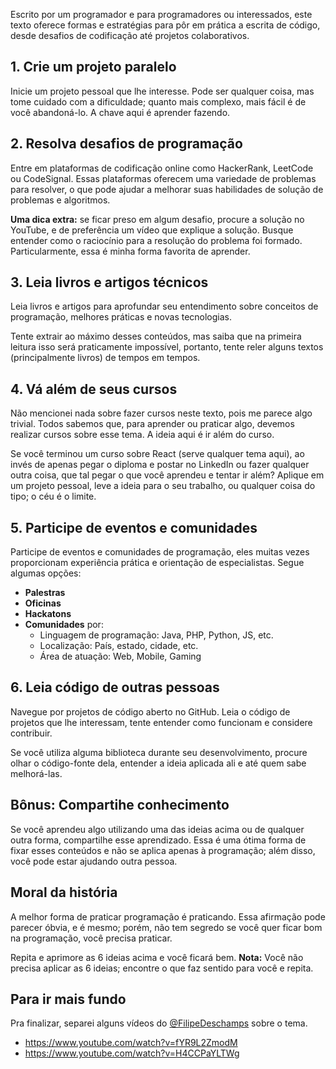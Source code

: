Escrito por um programador e para programadores ou interessados, este texto oferece formas e estratégias para pôr em prática a escrita de código, desde desafios de codificação até projetos colaborativos.

## 1. Crie um projeto paralelo

Inicie um projeto pessoal que lhe interesse. Pode ser qualquer coisa, mas tome cuidado com a dificuldade; quanto mais complexo, mais fácil é de você abandoná-lo. A chave aqui é aprender fazendo.

## 2. Resolva desafios de programação

Entre em plataformas de codificação online como HackerRank, LeetCode ou CodeSignal. Essas plataformas oferecem uma variedade de problemas para resolver, o que pode ajudar a melhorar suas habilidades de solução de problemas e algoritmos.

**Uma dica extra:** se ficar preso em algum desafio, procure a solução no YouTube, e de preferência um vídeo que explique a solução. Busque entender como o raciocínio para a resolução do problema foi formado. Particularmente, essa é minha forma favorita de aprender.

## 3. Leia livros e artigos técnicos

Leia livros e artigos para aprofundar seu entendimento sobre conceitos de programação, melhores práticas e novas tecnologias.

Tente extrair ao máximo desses conteúdos, mas saiba que na primeira leitura isso será praticamente impossível, portanto, tente reler alguns textos (principalmente livros) de tempos em tempos.

## 4. Vá além de seus cursos

Não mencionei nada sobre fazer cursos neste texto, pois me parece algo trivial. Todos sabemos que, para aprender ou praticar algo, devemos realizar cursos sobre esse tema. A ideia aqui é ir além do curso. 

Se você terminou um curso sobre React (serve qualquer tema aqui), ao invés de apenas pegar o diploma e postar no LinkedIn ou fazer qualquer outra coisa, que tal pegar o que você aprendeu e tentar ir além? Aplique em um projeto pessoal, leve a ideia para o seu trabalho, ou qualquer coisa do tipo; o céu é o limite.

## 5. Participe de eventos e comunidades

Participe de eventos e comunidades de programação, eles muitas vezes proporcionam experiência prática e orientação de especialistas. Segue algumas opções:

- **Palestras**
- **Oficinas**
- **Hackatons**
- **Comunidades** por:
    - Linguagem de programação: Java, PHP, Python, JS, etc.
    - Localização: País, estado, cidade, etc.
    - Área de atuação: Web, Mobile, Gaming

## 6. Leia código de outras pessoas

Navegue por projetos de código aberto no GitHub. Leia o código de projetos que lhe interessam, tente entender como funcionam e considere contribuir.

Se você utiliza alguma biblioteca durante seu desenvolvimento, procure olhar o código-fonte dela, entender a ideia aplicada ali e até quem sabe melhorá-las.

## Bônus: Compartihe conhecimento

Se você aprendeu algo utilizando uma das ideias acima ou de qualquer outra forma, compartilhe esse aprendizado. Essa é uma ótima forma de fixar esses conteúdos e não se aplica apenas à programação; além disso, você pode estar ajudando outra pessoa.

## Moral da história

A melhor forma de praticar programação é praticando. Essa afirmação pode parecer óbvia, e é mesmo; porém, não tem segredo se você quer ficar bom na programação, você precisa praticar.

Repita e aprimore as 6 ideias acima e você ficará bem. **Nota:** Você não precisa aplicar as 6 ideias; encontre o que faz sentido para você e repita.

## Para ir mais fundo

Pra finalizar, separei alguns vídeos do [@FilipeDeschamps](https://www.youtube.com/@FilipeDeschamps) sobre o tema.

- <https://www.youtube.com/watch?v=fYR9L2ZmodM>
- <https://www.youtube.com/watch?v=H4CCPaYLTWg>